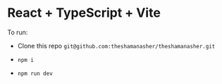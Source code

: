 # React + TypeScript + Vite

To run:

- Clone this repo
`git@github.com:theshamanasher/theshamanasher.git`

- `npm i`

- `npm run dev`